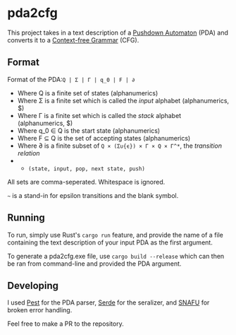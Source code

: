 # pda2cfg

This project takes in a text description of a [Pushdown Automaton](https://en.wikipedia.org/wiki/Pushdown_automaton) (PDA) and converts it to a [Context-free Grammar](https://en.wikipedia.org/wiki/Context-free_grammar) (CFG).

## Format
Format of the PDA:`Q | Σ | Γ | q_0 | F | ∂`
* Where Q is a finite set of states (alphanumerics)
* Where Σ is a finite set which is called the *input* alphabet (alphanumerics, $)
* Where Γ is a finite set which is called the *stack* alphabet (alphanumerics, $)
* Where q_0 ∈ Q is the start state (alphanumerics)
* Where F ⊆ Q is the set of accepting states (alphanumerics)
* Where ∂ is a finite subset of `Q × (Σ∪{ϵ}) × Γ × Q × Γ^*`, the *transition relation*
* * `(state, input, pop, next state, push)`

All sets are comma-seperated.
Whitespace is ignored.

`~` is a stand-in for epsilon transitions and the blank symbol.

## Running
To run, simply use Rust's `cargo run` feature, and provide the name of a file containing the text description of your input PDA as the first argument.

To generate a pda2cfg.exe file, use `cargo build --release` which can then be ran from command-line and provided the PDA argument.

## Developing
I used [Pest](https://pest.rs/) for the PDA parser, [Serde](https://serde.rs/) for the seralizer, and [SNAFU](https://docs.rs/crate/snafu) for broken error handling.

Feel free to make a PR to the repository.
